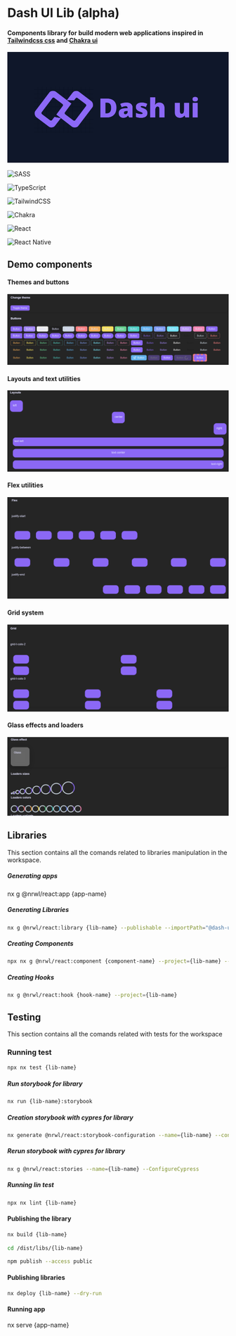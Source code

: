 # Dash UI Lib (alpha)

#### Components library for build modern web applications inspired in [Tailwindcss css](https://tailwindcss.com/) and [Chakra ui](https://chakra-ui.com/)

![Dash UI](https://github.com/DashReact/dash-ui/blob/main/media/icon.png?raw=true)


![SASS](https://img.shields.io/badge/Sass-CC6699?style=for-the-badge&logo=sass&logoColor=white)

![TypeScript](https://img.shields.io/badge/TypeScript-007ACC?style=for-the-badge&logo=typescript&logoColor=white)

![TailwindCSS](https://img.shields.io/badge/Tailwind_CSS-38B2AC?style=for-the-badge&logo=tailwind-css&logoColor=white)

![Chakra](https://img.shields.io/badge/chakra-%234ED1C5.svg?style=for-the-badge&logo=chakraui&logoColor=white)


![React](https://img.shields.io/badge/React-20232A?style=for-the-badge&logo=react&logoColor=61DAFB)

![React Native](https://img.shields.io/badge/React_Native-20232A?style=for-the-badge&logo=react&logoColor=61DAFB)


## Demo components

#### Themes and buttons

![Dash UI](https://github.com/DashReact/dash-ui/blob/main/media/demo/themes-btns.png?raw=true)

#### Layouts and text utilities

![Dash UI](https://github.com/DashReact/dash-ui/blob/main/media/demo/layouts-text.png?raw=true)

#### Flex utilities

![Dash UI](https://github.com/DashReact/dash-ui/blob/main/media/demo/flex.png?raw=true)

#### Grid system

![Dash UI](https://github.com/DashReact/dash-ui/blob/main/media/demo/grid.png?raw=true)

#### Glass effects and loaders

![Dash UI](https://github.com/DashReact/dash-ui/blob/main/media/demo/glass-loaders.png?raw=true)

## Libraries

This section contains all the comands related to libraries manipulation in the workspace.

##### Generating apps

nx g @nrwl/react:app {app-name}

##### Generating Libraries

```bash
nx g @nrwl/react:library {lib-name} --publishable --importPath="@dash-ui-lib/{lib-name}" --tags="components,ts,dash-ui,react,react-native,js"
```

##### Creating Components

```bash
npx nx g @nrwl/react:component {component-name} --project={lib-name} --export
```

##### Creating Hooks

```bash
nx g @nrwl/react:hook {hook-name} --project={lib-name}
```

## Testing

This section contains all the comands related with tests for the workspace

### Running test

```bash
npx nx test {lib-name}
```

##### Run storybook for library

```bash
nx run {lib-name}:storybook
```

##### Creation storybook with cypres for library

```bash
nx generate @nrwl/react:storybook-configuration --name={lib-name} --configureCypress --tsConfiguration=true
```

##### Rerun storybook with cypres for library

```bash
nx g @nrwl/react:stories --name={lib-name} --ConfigureCypress
```

##### Running lin test

```bash
npx nx lint {lib-name}
```

#### Publishing the library

```bash
nx build {lib-name}
```

```bash
cd /dist/libs/{lib-name}
```

```bash
npm publish --access public
```

#### Publishing libraries

```bash
nx deploy {lib-name} --dry-run
```

#### Running app

nx serve {app-name}
